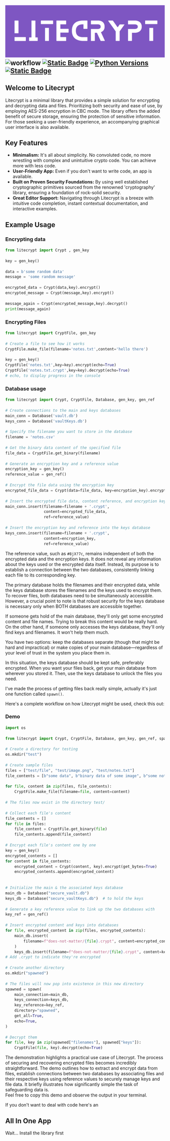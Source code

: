 ![alt text](assets/widelogo1.png)
![workflow](https://github.com/ashgw/litecrypt/actions/workflows/deploy.yaml/badge.svg)
[![Static Badge](https://img.shields.io/badge/Docs-latest-%237e56c2)](https://ashgw.github.io/litecrypt)
[![Python Versions](https://img.shields.io/badge/Python-3.7%7C%203.8%20%7C%203.9%20%7C%203.10%20%7C%203.11-blue)](https://pypi.org/project/litecrypt/)
[![Static Badge](https://img.shields.io/badge/PyPI-v0.0.1-brightgreen)](https://pypi.org/project/litecrypt/)
---

## Welcome to Litecrypt

Litecrypt is a minimal library that provides a simple solution for encrypting and decrypting data and files. Prioritizing both security and ease of use, by employing AES-256 encryption in CBC mode. The library offers the added benefit of secure storage, ensuring the protection of sensitive information. For those seeking a user-friendly experience, an accompanying graphical user interface is also available.

## Key Features
- **Minimalism:** It's all about simplicity. No convoluted code, no more wrestling with complex and unintuitive crypto code. You can achieve more with less code.
- **User-Friendly App:** Even if you don't want to write code, an app is available.
- **Built on Proven Security Foundations:** By using well established cryptographic primitives sourced from the renowned 'cryptography' library, ensuring a foundation of rock-solid security.
- **Great Editor Support:**  Navigating through Litecrypt is a breeze with intuitive code completion, instant contextual documentation, and interactive examples.


## Example Usage

### Encrypting data
```py linenums="1"
from litecrypt import Crypt , gen_key

key = gen_key()

data = b'some random data'
message = 'some random message'

encrypted_data = Crypt(data,key).encrypt()
encrypted_message = Crypt(message,key).encrypt()

message_again = Crypt(encrypted_message,key).decrypt()
print(message_again)
```

### Encrypting Files
```py linenums="1"
from litecrypt import CryptFile, gen_key

# Create a file to see how it works
CryptFile.make_file(filename='notes.txt',content='hello there')

key = gen_key()
CryptFile('notes.txt',key=key).encrypt(echo=True)
CryptFile('notes.txt.crypt',key=key).decrypt(echo=True)
# echo, to display progress in the console
```

### Database usage

```py linenums="1"
from litecrypt import Crypt, CryptFile, Database, gen_key, gen_ref

# Create connections to the main and keys databases
main_conn = Database('vault.db')
keys_conn = Database('vaultKeys.db')

# Specify the filename you want to store in the database
filename = 'notes.csv'

# Get the binary data content of the specified file
file_data = CryptFile.get_binary(filename)

# Generate an encryption key and a reference value
encryption_key = gen_key()
reference_value = gen_ref()

# Encrypt the file data using the encryption key
encrypted_file_data = Crypt(data=file_data, key=encryption_key).encrypt()

# Insert the encrypted file data, content reference, and encryption key into the main database
main_conn.insert(filename=filename + '.crypt',
                 content=encrypted_file_data,
                 ref=reference_value)

# Insert the encryption key and reference into the keys database
keys_conn.insert(filename=filename + '.crypt',
                 content=encryption_key,
                 ref=reference_value)

```

The reference value, such as `#8jX?7c`, remains independent of both the encrypted data and the encryption keys. It does not reveal any information about the keys used or the encrypted data itself. Instead, its purpose is to establish a connection between the two databases, consistently linking each file to its corresponding key.

The primary database holds the filenames and their encrypted data, while the keys database stores the filenames and the keys used to encrypt them. To recover files, both databases need to be simultaneously accessible. However, a crucial point to note is that robust security for the keys database is necessary only when BOTH databases are accessible together.

If someone gets hold of the main database, they'll only get some encrypted content and file names. Trying to break this content would be really hard. On the other hand, if someone only accesses the keys database, they'll only find keys and filenames. It won't help them much.

You have two options: keep the databases separate (though that might be hard and impractical) or make copies of your main database—regardless of your level of trust in the system you place them in.

In this situation, the keys database should be kept safe, preferably encrypted. When you want your files back, get your main database from wherever you stored it. Then, use the keys database to unlock the files you need.

I've made the process of getting files back really simple, actually it's just one function called `spawn()`.

Here's a complete workflow on how Litecrypt might be used, check this out:

### Demo
```py linenums="1"
import os

from litecrypt import Crypt, CryptFile, Database, gen_key, gen_ref, spawn

# Create a directory for testing
os.mkdir("test")

# Create sample files
files = ["test/file", "test/image.png", "test/notes.txt"]
file_contents = [b"some data", b"binary data of some image", b"some notes"]

for file, content in zip(files, file_contents):
    CryptFile.make_file(filename=file, content=content)

# The files now exist in the directory test/

# Collect each file's content
file_contents = []
for file in files:
    file_content = CryptFile.get_binary(file)
    file_contents.append(file_content)

# Encrypt each file's content one by one
key = gen_key()
encrypted_contents = []
for content in file_contents:
    encrypted_content = Crypt(content, key).encrypt(get_bytes=True)
    encrypted_contents.append(encrypted_content)


# Initialize the main & the associated keys database
main_db = Database("secure_vault.db")
keys_db = Database("secure_vaultKeys.db")  # to hold the keys

# Generate a key reference value to link up the two databases with
key_ref = gen_ref()

# Insert encrypted content and keys into databases
for file, encrypted_content in zip(files, encrypted_contents):
    main_db.insert(
        filename=f"does-not-matter/{file}.crypt", content=encrypted_content, ref=key_ref
    )
    keys_db.insert(filename=f"does-not-matter/{file}.crypt", content=key, ref=key_ref)
# Add .crypt to indicate they're encrypted

# Create another directory
os.mkdir("spawned")

# The files will now pop into existence in this new directory
spawned = spawn(
    main_connection=main_db,
    keys_connection=keys_db,
    key_reference=key_ref,
    directory="spawned",
    get_all=True,
    echo=True,
)

# Decrypt them
for file, key in zip(spawned["filenames"], spawned["keys"]):
    CryptFile(file, key).decrypt(echo=True)
```

The demonstration highlights a practical use case of Litecrypt. The process of securing and recovering encrypted files becomes incredibly straightforward. The demo outlines how to extract and encrypt data from files, establish connections between two databases by associating files and their respective keys using reference values to securely manage keys and file data. It briefly illustrates how  significantly simple the task of safeguarding data is.
<br>Feel free to copy this demo and observe the output in your terminal.

If you don't want to deal with code here's an
## All In One App
Wait... Install the library first

